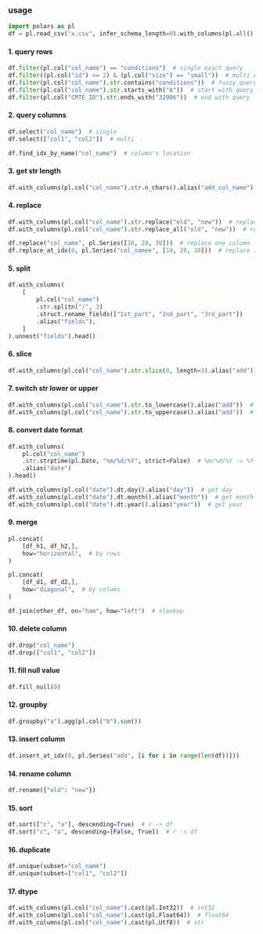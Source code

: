 ### usage

```python
import polars as pl
df = pl.read_csv("x.csv", infer_schema_length=0).with_columns(pl.all().cast(pl.Utf8, strict=False))
```

#### 1. query rows

```python
df.filter(pl.col("col_name") == "conditions")  # single exact query
df.filter((pl.col("id") <= 2) & (pl.col("size") == "small"))  # multi exact query
df.filter(pl.col("col_name").str.contains("conditions"))  # fuzzy query
df.filter(pl.col("col_name").str.starts_with("A"))  # start with query
df.filter(pl.col("CMTE_ID").str.ends_with("32906"))  # end with query
```

#### 2. query columns

```python
df.select("col_name")  # single
df.select(["col1", "col2"])  # multi

df.find_idx_by_name("col_name")  # column's location
```

#### 3. get str length

```python
df.with_columns(pl.col("col_name").str.n_chars().alias("add_col_name"))  # 
```

#### 4. replace

```python
df.with_columns(pl.col("col_name").str.replace("old", "new"))  # replace first match
df.with_columns(pl.col("col_name").str.replace_all("old", "new"))  # replace all match

df.replace("col_name", pl.Series([10, 20, 30]))  # replace one column
df.replace_at_idx(0, pl.Series("col_namee", [10, 20, 30]))  # replace 1st column
```

#### 5. split

```python
df.with_columns(
    [
        pl.col("col_name")
        .str.splitn("/", 3)
        .struct.rename_fields(["1st_part", "2nd_part", "3rd_part"])
        .alias("fields"),
    ]
).unnest("fields").head()
```

#### 6. slice

```python
df.with_columns(pl.col("col_name").str.slice(0, length=3).alias("add"))  # str[0:3]
```

#### 7. switch str lower or upper

```python
df.with_columns(pl.col("col_name").str.to_lowercase().alias("add"))  # to lower
df.with_columns(pl.col("col_name").str.to_uppercase().alias("add"))  # to upper
```

#### 8. convert date format

```python
df.with_columns(
    pl.col("col_name")
    .str.strptime(pl.Date, "%m/%d/%Y", strict=False)  # %m/%d/%Y -> %Y-%m-%d
    .alias("date")
).head()

df.with_columns(pl.col("date").dt.day().alias("day"))  # get day
df.with_columns(pl.col("date").dt.month().alias("month"))  # get month
df.with_columns(pl.col("date").dt.year().alias("year"))  # get year
```

#### 9. merge

```python
pl.concat(
    [df_h1, df_h2,], 
    how="horizontal",  # by rows
)

pl.concat(
    [df_d1, df_d2,], 
    how="diagonal",  # by colums
)

df.join(other_df, on="ham", how="left")  # vlookup
```

#### 10. delete column

```python
df.drop("col_name")
df.drop(["col1", "col2"])
```

#### 11. fill null value

```python
df.fill_null(0)
```

#### 12. groupby

```python
df.groupby("a").agg(pl.col("b").sum())
```

#### 13. insert column

```python
df.insert_at_idx(0, pl.Series("add", [i for i in range(len(df))]))
```

#### 14. rename column

```python
df.rename({"old": "new"})
```

#### 15. sort

```python
df.sort(["c", "a"], descending=True)  # r -> df
df.sort("c", "a", descending=[False, True])  # r -> df
```

#### 16. duplicate

```python
df.unique(subset="col_name")
df.unique(subset=["col1", "col2"])
```

#### 17. dtype

```python
df.with_columns(pl.col("col_name").cast(pl.Int32))  # int32
df.with_columns(pl.col("col_name").cast(pl.Float64))  # float64
df.with_columns(pl.col("col_name").cast(pl.Utf8))  # str
```

